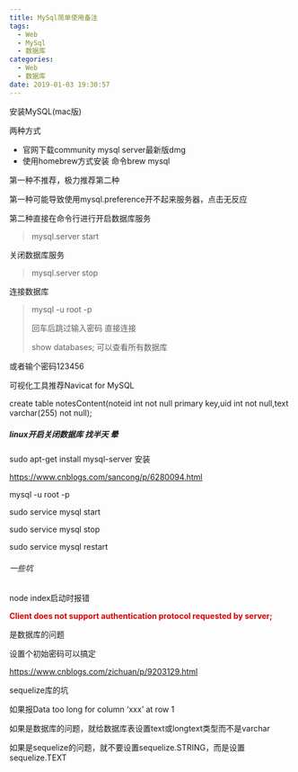 ```yaml
---
title: MySql简单使用备注
tags:
  - Web
  - MySql
  - 数据库
categories:
  - Web
  - 数据库
date: 2019-01-03 19:30:57
---
```




安装MySQL(mac版)

两种方式

- 官网下载community mysql server最新版dmg
- 使用homebrew方式安装 命令brew mysql



第一种不推荐，极力推荐第二种



第一种可能导致使用mysql.preference开不起来服务器，点击无反应



第二种直接在命令行进行开启数据库服务

> mysql.server start

关闭数据库服务

> mysql.server stop



连接数据库

> mysql -u root -p
>
> 回车后跳过输入密码 直接连接
>
> show databases; 可以查看所有数据库

或者输个密码123456



可视化工具推荐Navicat for MySQL





create table notesContent(noteid int not null primary key,uid int not null,text varchar(255) not null);



##### linux开启关闭数据库 找半天 晕

sudo apt-get install mysql-server 安装

https://www.cnblogs.com/sancong/p/6280094.html



mysql -u root -p



sudo service mysql start

sudo service mysql stop

sudo service mysql restart





###### 一些坑

node index启动时报错



<font color="dark">**Client does not support authentication protocol requested by server;**</font>

是数据库的问题

设置个初始密码可以搞定

https://www.cnblogs.com/zichuan/p/9203129.html



sequelize库的坑



如果报Data too long for column ‘xxx’ at row 1



如果是数据库的问题，就给数据库表设置text或longtext类型而不是varchar

如果是sequelize的问题，就不要设置sequelize.STRING，而是设置sequelize.TEXT